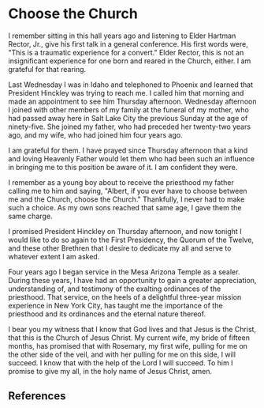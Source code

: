 # Choose the Church

I remember sitting in this hall years ago and listening to Elder Hartman
Rector, Jr., give his first talk in a general conference. His first words
were, "This is a traumatic experience for a convert." Elder Rector, this is
not an insignificant experience for one born and reared in the Church, either.
I am grateful for that rearing.

Last Wednesday I was in Idaho and telephoned to Phoenix and learned that
President Hinckley was trying to reach me. I called him that morning and made
an appointment to see him Thursday afternoon. Wednesday afternoon I joined
with other members of my family at the funeral of my mother, who had passed
away here in Salt Lake City the previous Sunday at the age of ninety-five. She
joined my father, who had preceded her twenty-two years ago, and my wife, who
had joined him four years ago.

I am grateful for them. I have prayed since Thursday afternoon that a kind and
loving Heavenly Father would let them who had been such an influence in
bringing me to this position be aware of it. I am confident they were.

I remember as a young boy about to receive the priesthood my father calling me
to him and saying, "Albert, if you ever have to choose between me and the
Church, choose the Church." Thankfully, I never had to make such a choice. As
my own sons reached that same age, I gave them the same charge.

I promised President Hinckley on Thursday afternoon, and now tonight I would
like to do so again to the First Presidency, the Quorum of the Twelve, and
these other Brethren that I desire to dedicate my all and serve to whatever
extent I am asked.

Four years ago I began service in the Mesa Arizona Temple as a sealer. During
these years, I have had an opportunity to gain a greater appreciation,
understanding of, and testimony of the exalting ordinances of the priesthood.
That service, on the heels of a delightful three-year mission experience in
New York City, has taught me the importance of the priesthood and its
ordinances and the eternal nature thereof.

I bear you my witness that I know that God lives and that Jesus is the Christ,
that this is the Church of Jesus Christ. My current wife, my bride of fifteen
months, has promised that with Rosemary, my first wife, pulling for me on the
other side of the veil, and with her pulling for me on this side, I will
succeed. I know that with the help of the Lord I will succeed. To him I
promise to give my all, in the holy name of Jesus Christ, amen.

## References

